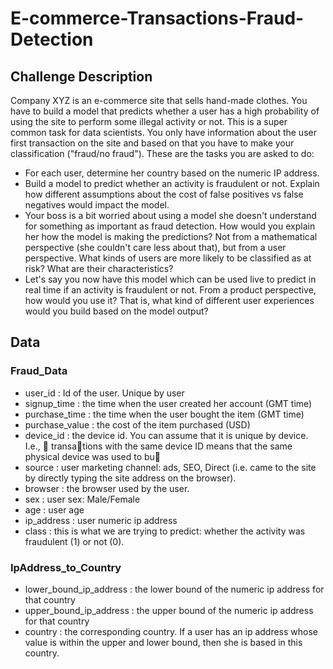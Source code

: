 # E-commerce-Transactions-Fraud-Detection
## Challenge Description

Company XYZ is an e-commerce site that sells hand-made clothes.
You have to build a model that predicts whether a user has a high probability of using the site to perform some illegal activity or not. This is a super common task for data scientists.
You only have information about the user first transaction on the site and based on that you have to make your classification ("fraud/no fraud").
These are the tasks you are asked to do:
- For each user, determine her country based on the numeric IP address.
- Build a model to predict whether an activity is fraudulent or not. Explain how different assumptions about the cost of false positives vs false negatives would impact the model.
- Your boss is a bit worried about using a model she doesn't understand for something as important as fraud detection. How would you explain her how the model is making the predictions? Not from a mathematical perspective (she couldn't care less about that), but from a user perspective. What kinds of users are more likely to be classified as at risk? What are their characteristics?
- Let's say you now have this model which can be used live to predict in real time if an activity is fraudulent or not. From a product perspective, how would you use it? That is, what kind of different user experiences would you build based on the model output?

## Data
### Fraud_Data
- user_id : Id of the user. Unique by user
- signup_time : the time when the user created her account (GMT time)
- purchase_time : the time when the user bought the item (GMT time)
- purchase_value : the cost of the item purchased (USD)
- device_id : the device id. You can assume that it is unique by device. I.e., 􏰅 transa􏰄tions with the same device ID means that the same physical device was used to bu􏰆
- source : user marketing channel: ads, SEO, Direct (i.e. came to the site by directly typing the site address on the browser).
- browser : the browser used by the user.
- sex : user sex: Male/Female
- age : user age
- ip_address : user numeric ip address
- class : this is what we are trying to predict: whether the activity was fraudulent (1) or not (0).

### IpAddress_to_Country
- lower_bound_ip_address : the lower bound of the numeric ip address for that country 
- upper_bound_ip_address : the upper bound of the numeric ip address for that country 
- country : the corresponding country. If a user has an ip address whose value is within the upper and lower bound, then she is based in this country.
